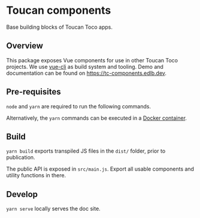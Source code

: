 # Toucan components

Base building blocks of Toucan Toco apps.

## Overview

This package exposes Vue components for use in other Toucan Toco projects.
We use [vue-cli](https://cli.vuejs.org/) as build system and tooling.
Demo and documentation can be found on https://tc-components.edlb.dev.

## Pre-requisites

`node` and `yarn` are required to run the following commands.

Alternatively, the `yarn` commands can be executed in a [Docker container](./Dockerfile).

## Build

`yarn build` exports transpiled JS files in the `dist/` folder, prior to publication.

The public API is exposed in `src/main.js`. Export all usable components and utility functions in there.

## Develop

`yarn serve` locally serves the doc site.
